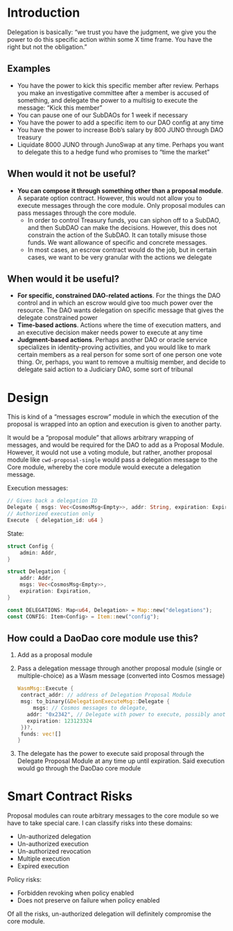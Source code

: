 # Introduction

Delegation is basically: “we trust you have the judgment, we give you the power to do this specific action within some X time frame. You have the right but not the obligation.”

## Examples 
- You have the power to kick this specific member after review. Perhaps you make an investigative committee after a member is accused of something, and delegate the power to a multisig to execute the message: “Kick this member”
- You can pause one of our SubDAOs for 1 week if necessary
- You have the power to add a specific item to our DAO config at any time
- You have the power to increase Bob’s salary by 800 JUNO through DAO treasury
- Liquidate 8000 JUNO through JunoSwap at any time. Perhaps you want to delegate this to a hedge fund who promises to “time the market”

## When would it not be useful?

- **You can compose it through something other than a proposal module**. A separate option contract. However, this would not allow you to execute messages through the core module. Only proposal modules can pass messages through the core module.
  - In order to control Treasury funds, you can siphon off to a SubDAO, and then SubDAO can make the decisions. However, this does not constrain the action of the SubDAO. It can totally misuse those funds. We want allowance of specific and concrete messages.
  - In most cases, an escrow contract would do the job, but in certain cases, we want to be very granular with the actions we delegate

## When would it be useful?

- **For specific, constrained DAO-related actions**. For the things the DAO control and in which an escrow would give too much power over the resource. The DAO wants delegation on specific message that gives the delegate constrained power
- **Time-based actions**. Actions where the time of execution matters, and an executive decision maker needs power to execute at any time
- **Judgment-based actions**. Perhaps another DAO or oracle service specializes in identity-proving activities, and you would like to mark certain members as a real person for some sort of one person one vote thing. Or, perhaps, you want to remove a multisig member, and decide to delegate said action to a Judiciary DAO, some sort of tribunal



# Design

This is kind of a “messages escrow” module in which the execution of the proposal is wrapped into an option and execution is given to another party.


It would be a “proposal module” that allows arbitrary wrapping of messages, and would be required for the DAO to add as a Proposal Module. However, it would not use a voting module, but rather, another proposal module like `cwd-proposal-single` would pass a delegation message to the Core module, whereby the core module would execute a delegation message.

Execution messages:

```rust
// Gives back a delegation ID
Delegate { msgs: Vec<CosmosMsg<Empty>>, addr: String, expiration: Expiration }
// Authorized execution only
Execute  { delegation_id: u64 }
```

State:

```rust
struct Config {
    admin: Addr,
}

struct Delegation {
	addr: Addr,
	msgs: Vec<CosmosMsg<Empty>>,
	expiration: Expiration,
}

const DELEGATIONS: Map<u64, Delegation> = Map::new("delegations");
const CONFIG: Item<Config> = Item::new("config");
```

## How could a DaoDao core module use this?

1. Add as a proposal module
2. Pass a delegation message through another proposal module (single or multiple-choice) as a Wasm message (converted into Cosmos message)

   ```rust
   WasmMsg::Execute {
   	contract_addr: // address of Delegation Proposal Module
   	msg: to_binary(&DelegationExecuteMsg::Delegate {
   		msgs: // Cosmos messages to delegate,
   	  addr: "0x2342", // Delegate with power to execute, possibly another DAO
   	  expiration: 123123324
   	})?,
   	funds: vec![]
   }
   ```

3. The delegate has the power to execute said proposal through the Delegate Proposal Module at any time up until expiration. Said execution would go through the DaoDao core module


# Smart Contract Risks
Proposal modules can route arbitrary messages to
the core module so we have to take special care.
I can classify risks into these domains:
* Un-authorized delegation  
* Un-authorized execution
* Un-authorized revocation
* Multiple execution
* Expired execution 

Policy risks: 
* Forbidden revoking when policy enabled
* Does not preserve on failure when policy enabled


Of all the risks, un-authorized delegation will definitely
compromise the core module.
